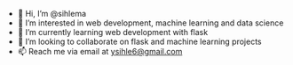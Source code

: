 - 👋 Hi, I’m @sihlema
- 👀 I’m interested in web development, machine learning and data science
- 🌱 I’m currently learning web development with flask
- 💞️ I’m looking to collaborate on flask and machine learning projects
- 📫 Reach me via email at ysihle6@gmail.com

<!---
sihlema/sihlema is a ✨ special ✨ repository because its `README.md` (this file) appears on your GitHub profile.
You can click the Preview link to take a look at your changes.
--->
